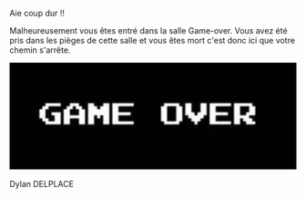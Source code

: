 Aie coup dur !!

Malheureusement vous êtes entré dans la salle Game-over. Vous avez été pris dans les pièges de cette salle et vous êtes mort c'est donc ici que votre chemin s'arrête.

[![game-over](../images/game-over.png)](https://github.com/ssagnane1/tp2-labyrinthe/blob/main/jeu-heros-sdc/index.md)

Dylan DELPLACE
